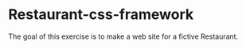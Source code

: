 Restaurant-css-framework
========================

The goal of this exercise is to make a web site for a fictive Restaurant.


